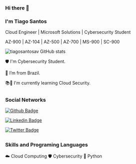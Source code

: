 ### Hi there 👋

### I'm Tiago Santos

Cloud Engineer | Microsoft Solutions | Cybersecurity Student

AZ-900 | AZ-104 | AZ-500 | AZ-700 | MS-900 | SC-900


![tiagosantosav GitHub stats](https://github-readme-stats.vercel.app/api?username=tiagosantosav&theme=blue-green)

🛡️ I'm Cybersecurity Student.

🏡 I’m from Brazil.

📚🐍 I'm currently learning Cloud Security.
##

### Social Networks

[![Github Badge](https://img.shields.io/badge/-Github-000?style=flat-square&logo=Github&logoColor=white&link=https://github.com/tiagosantosav)](https://github.com/tiagosantosav)

[![Linkedin Badge](https://img.shields.io/badge/-LinkedIn-blue?style=flat-square&logo=Linkedin&logoColor=white&link=https://www.linkedin.com/in/tiago-santosti)](https://www.linkedin.com/in/tiago-santosti)

[![Twitter Badge](https://img.shields.io/badge/Twitter-1DA1F2?style=for-the-badge&logo=twitter&logoColor=white&link=https://twitter.com/tiagotssbr)](https://twitter.com/tiagotssbr)
##

### Skills and Programing Languages
☁️ Cloud Computing
🛡️ Cybersecurity
🐍 Python

